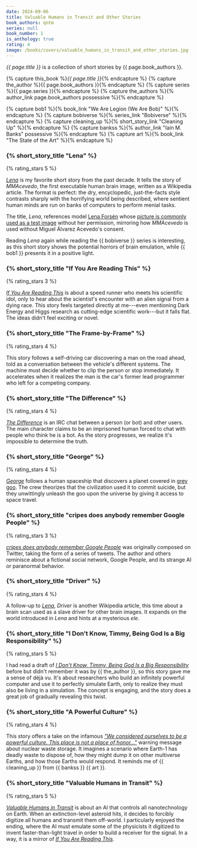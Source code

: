 ```yaml
---
date: 2024-09-06
title: Valuable Humans in Transit and Other Stories
book_authors: qntm
series: null
book_number: 1
is_anthology: true
rating: 4
image: /books/covers/valuable_humans_in_transit_and_other_stories.jpg
---
```


<cite class="book-title">{{ page.title }}</cite> is a collection of short
stories by <span class="author-name">{{ page.book_authors }}</span>.

{% capture this_book %}<cite class="book-title">{{ page.title }}</cite>{% endcapture %}
{% capture the_author %}<span class="author-name">{{ page.book_authors }}</span>{% endcapture %}
{% capture series %}<span class="book-series">{{ page.series }}</span>{% endcapture %}
{% capture the_authors %}{% author_link page.book_authors possessive %}{% endcapture %}

{% capture bob1 %}{% book_link "We Are Legion (We Are Bob)" %}{% endcapture %}
{% capture bobiverse %}{% series_link "Bobiverse" %}{% endcapture %}
{% capture cleaning_up %}{% short_story_link "Cleaning Up" %}{% endcapture %}
{% capture bankss %}{% author_link "Iain M. Banks" possessive %}{% endcapture %}
{% capture art %}{% book_link "The State of the Art" %}{% endcapture %}

### {% short_story_title "Lena" %}
{% rating_stars 5 %}

[<cite class="short-story-title">Lena</cite>][lena_story] is my favorite short
story from the past decade. It tells the story of _MMAcevedo_, the first
executable human brain image, written as a Wikipedia article. The format is
perfect: the dry, encyclopedic, just-the-facts style contrasts sharply with
the horrifying world being described, where sentient human minds are run on
banks of computers to perform menial tasks.

The title, <cite class="short-story-title">Lena</cite>, references model [Lena
Forsén][lena_wiki] whose [picture is commonly used as a test
image][lenna_wiki] without her permission, mirroring how _MMAcevedo_ is used
without Miguel Álvarez Acevedo's consent.

Reading <cite class="short-story-title">Lena</cite> again while reading the {{
bobiverse }} series is interesting, as this short story shows the potential
horrors of brain emulation, while {{ bob1 }} presents it in a positive light.

[lena_story]: https://qntm.org/mmacevedo
[lena_wiki]: https://en.wikipedia.org/wiki/Lena_Fors%C3%A9n
[lenna_wiki]: https://en.wikipedia.org/wiki/Lenna

### {% short_story_title "If You Are Reading This" %}
{% rating_stars 3 %}

[<cite class="short-story-title">If You Are Reading
This</cite>][reading_story] is about a speed runner who meets his scientific
idol, only to hear about the scientist's encounter with an alien signal from a
dying race. This story feels targeted directly at me---even mentioning Dark
Energy and Higgs research as cutting-edge scientific work---but it falls flat.
The ideas didn't feel exciting or novel.

[reading_story]: https://qntm.org/readin

### {% short_story_title "The Frame-by-Frame" %}
{% rating_stars 4 %}

This story follows a self-driving car discovering a man on the road ahead,
told as a conversation between the vehicle's different systems. The machine
must decide whether to clip the person or stop immediately. It accelerates
when it realizes the man is the car's former lead programmer who left for a
competing company.

### {% short_story_title "The Difference" %}
{% rating_stars 4 %}

[<cite class="short-story-title">The Difference</cite>][diff_story] is an IRC
chat between a person (or bot) and other users. The main character claims to
be an imprisoned human forced to chat with people who think he is a bot. As
the story progresses, we realize it's impossible to determine the truth.

[diff_story]: https://qntm.org/differenc

### {% short_story_title "George" %}
{% rating_stars 4 %}

[<cite class="short-story-title">George</cite>][george_story] follows a human
spaceship that discovers a planet covered in [grey goo][grey_wiki]. The crew
theorizes that the civilization used it to commit suicide, but they
unwittingly unleash the goo upon the universe by giving it access to space
travel.

[george_story]: https://qntm.org/gorg
[grey_wiki]: https://en.wikipedia.org/wiki/Gray_goo

### {% short_story_title "cripes does anybody remember Google People" %}
{% rating_stars 3 %}

[<cite class="short-story-title">cripes does anybody remember Google
People</cite>][google_story] was originally composed on Twitter, taking the
form of a series of tweets. The author and others reminisce about a fictional
social network, Google People, and its strange AI or paranormal behavior.

[google_story]: https://qntm.org/perso

### {% short_story_title "Driver" %}
{% rating_stars 4 %}

A follow-up to [<cite class="short-story-title">Lena</cite>][lena_interlink],
<cite class="short-story-title">Driver</cite> is another Wikipedia article,
this time about a brain scan used as a slave driver for other brain images. It
expands on the world introduced in <cite class="short-story-title">Lena</cite>
and hints at a mysterious _ele_.

[lena_interlink]: #lena

### {% short_story_title "I Don't Know, Timmy, Being God Is a Big Responsibility" %}
{% rating_stars 5 %}

I had read a draft of [<cite class="short-story-title">I Don't Know, Timmy,
Being God Is a Big Responsibility</cite>][tim_story] before but didn't
remember it was by {{ the_author }}, so this story gave me a sense of déjà vu.
It's about researchers who build an infinitely powerful computer and use it to
perfectly simulate Earth, only to realize they must also be living in a
simulation. The concept is engaging, and the story does a great job of
gradually revealing this twist.

[tim_story]: https://qntm.org/responsibilit

### {% short_story_title "A Powerful Culture" %}
{% rating_stars 4 %}

This story offers a take on the infamous [_"We considered ourselves to be a
powerful culture. This place is not a place of honor..."_][honor] warning
message about nuclear waste storage. It imagines a scenario where Earth-1 has
deadly waste to dispose of, how they might dump it on other multiverse Earths,
and how those Earths would respond. It reminds me of {{ cleaning_up }} from {{
bankss }} {{ art }}.

[honor]: https://en.wikipedia.org/wiki/Long-term_nuclear_waste_warning_messages

### {% short_story_title "Valuable Humans in Transit" %}
{% rating_stars 5 %}

[<cite class="short-story-title">Valuable Humans in
Transit</cite>][valueable_story] is about an AI that controls all
nanotechnology on Earth. When an extinction-level asteroid hits, it decides to
forcibly digitize all humans and transmit them off-world. I particularly
enjoyed the ending, where the AI must emulate some of the physicists it
digitized to invent faster-than-light travel in order to build a receiver for
the signal. In a way, it is a mirror of [<cite class="short-story-title">If
You Are Reading This</cite>][if_you_are_interlink].

[valueable_story]: https://qntm.org/transi
[if_you_are_interlink]: #if-you-are-reading-this
